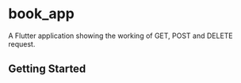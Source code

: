 # book_app

A Flutter application showing the working of GET, POST and DELETE request. 

## Getting Started

